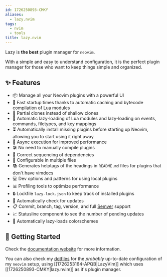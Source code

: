 ```yaml
---
id: 1726250893-CMKY
aliases:
  - lazy.nvim
tags:
  - nvim
  - tools
title: lazy.nvim
---
```


Lazy is **the best** plugin manager for `neovim`.

With a simple and easy to understand configuration, it is the perfect
plugin manager for those who want to keep things simple and organized.

## ✨ Features

- 📦 Manage all your Neovim plugins with a powerful UI
- 🚀 Fast startup times thanks to automatic caching and bytecode compilation of Lua modules
- 💾 Partial clones instead of shallow clones
- 🔌 Automatic lazy-loading of Lua modules and lazy-loading on events, commands, filetypes, and key mappings
- ⏳ Automatically install missing plugins before starting up Neovim, allowing you to start using it right away
- 💪 Async execution for improved performance
- 🛠️ No need to manually compile plugins
- 🧪 Correct sequencing of dependencies
- 📁 Configurable in multiple files
- 📚 Generates helptags of the headings in `README.md` files for plugins that don't have vimdocs
- 💻 Dev options and patterns for using local plugins
- 📊 Profiling tools to optimize performance
- 🔒 Lockfile `lazy-lock.json` to keep track of installed plugins
- 🔎 Automatically check for updates
- 📋 Commit, branch, tag, version, and full [Semver](https://devhints.io/semver) support
- 📈 Statusline component to see the number of pending updates
- 🎨 Automatically lazy-loads colorschemes

## 🚀 Getting Started

Check the [documentation website](https://lazy.folke.io/) for more information.

You can also check my [dotfiles](https://github.com/hadronomy/dotfiles) for the _probably_
up-to-date configuration of my `neovim` setup, using
[[1726253164-APQB|LazyVim]] which uses [[1726250893-CMKY|lazy.nvim]] as it's plugin manager.
